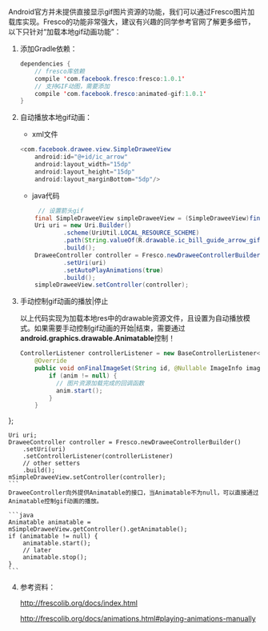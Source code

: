 Android官方并未提供直接显示gif图片资源的功能，我们可以通过Fresco图片加载库实现。Fresco的功能非常强大，建议有兴趣的同学参考官网了解更多细节，以下只针对“加载本地gif动画功能”：

1.  添加Gradle依赖：

    ```java
    dependencies {
        // fresco库依赖
        compile 'com.facebook.fresco:fresco:1.0.1'
        // 支持GIF动图，需要添加
        compile 'com.facebook.fresco:animated-gif:1.0.1'
    }
    ```
    
2.  自动播放本地gif动画：

	* xml文件
    
    ```java
    <com.facebook.drawee.view.SimpleDraweeView
        android:id="@+id/ic_arrow"
        android:layout_width="15dp"
        android:layout_height="15dp"
        android:layout_marginBottom="5dp"/>
    ```
	* java代码
	
	```java
	     // 设置箭头gif
        final SimpleDraweeView simpleDraweeView = (SimpleDraweeView)findViewById(R.id.ic_arrow);
        Uri uri = new Uri.Builder()
                .scheme(UriUtil.LOCAL_RESOURCE_SCHEME)
                .path(String.valueOf(R.drawable.ic_bill_guide_arrow_gif))
                .build();
        DraweeController controller = Fresco.newDraweeControllerBuilder()
                .setUri(uri)
                .setAutoPlayAnimations(true)
                .build();
        simpleDraweeView.setController(controller);
	```
3.  手动控制gif动画的播放|停止

	以上代码实现为加载本地res中的drawable资源文件，且设置为自动播放模式。如果需要手动控制gif动画的开始|结束，需要通过**android.graphics.drawable.Animatable**控制！
	
	```java
	ControllerListener controllerListener = new BaseControllerListener<ImageInfo>() {
	    @Override
	    public void onFinalImageSet(String id, @Nullable ImageInfo imageInfo, @Nullable Animatable anim) {
	        if (anim != null) {
	          // 图片资源加载完成的回调函数
	          anim.start();
	        }
	    }
};

	Uri uri;
	DraweeController controller = Fresco.newDraweeControllerBuilder()
	    .setUri(uri)
	    .setControllerListener(controllerListener)
	    // other setters
	    .build();
	mSimpleDraweeView.setController(controller);
	```
	DraweeController向外提供Animatable的接口，当Animatable不为null，可以直接通过Animatable控制gif动画的播放。
	
	```java
	Animatable animatable = mSimpleDraweeView.getController().getAnimatable();
	if (animatable != null) {
	  	animatable.start();
	  	// later
	  	animatable.stop();
	}
	```
	
4.  参考资料：

	http://frescolib.org/docs/index.html
	
	http://frescolib.org/docs/animations.html#playing-animations-manually
	
